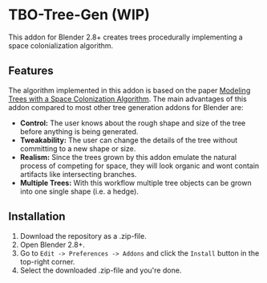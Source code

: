 # TBO-Tree-Gen (WIP)

This addon for Blender 2.8+ creates trees procedurally implementing a space colonialization algorithm. 

## Features

The algorithm implemented in this addon is based on the paper [Modeling Trees with a Space Colonization Algorithm](http://algorithmicbotany.org/papers/colonization.egwnp2007.large.pdf "Link to the paper"). The main advantages of this addon compared to most other tree generation addons for Blender are:

- **Control:** The user knows about the rough shape and size of the tree before anything is being generated. 
- **Tweakability:** The user can change the details of the tree without committing to a new shape or size.
- **Realism:** Since the trees grown by this addon emulate the natural process of competing for space, they will look organic and wont contain artifacts like intersecting branches.  
- **Multiple Trees:** With this workflow multiple tree objects can be grown into one single shape (i.e. a hedge).

## Installation

1. Download the repository as a .zip-file.
2. Open Blender 2.8+.
3. Go to `Edit -> Preferences -> Addons` and click the `Install` button in the top-right corner.
4. Select the downloaded .zip-file and you're done.